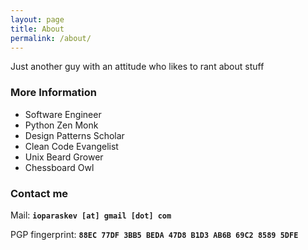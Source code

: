 ```yaml
---
layout: page
title: About
permalink: /about/
---
```


Just another guy with an attitude who likes to rant about stuff

### More Information

- Software Engineer
- Python Zen Monk 
- Design Patterns Scholar 
- Clean Code Evangelist 
- Unix Beard Grower 
- Chessboard Owl

### Contact me
Mail: **`ioparaskev [at] gmail [dot] com`**

PGP fingerprint: **`88EC 77DF 3BB5 BEDA 47D8 B1D3 AB6B 69C2 8589 5DFE`**
